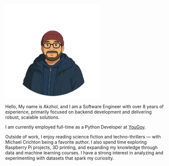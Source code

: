 <img src="profile_pic.png" alt="drawing" width="300"/>

Hello,
My name is Akzhol, and I am a Software Engineer with over 8 years of experience, primarily focused on backend development and delivering robust, scalable solutions.

I am currently employed full-time as a Python Developer at [YouGov](today.yougov.com).

Outside of work, I enjoy reading science fiction and techno-thrillers — with Michael Crichton being a favorite author. I also spend time exploring Raspberry Pi projects, 3D printing, and expanding my knowledge through data and machine learning courses. I have a strong interest in analyzing and experimenting with datasets that spark my curiosity.
